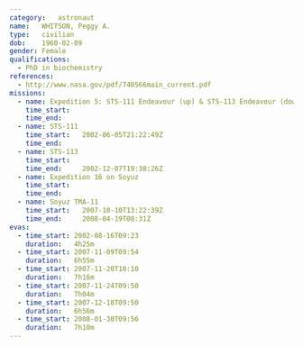 ```yaml
---
category:	astronaut
name:	WHITSON, Peggy A.
type:	civilian
dob:	1960-02-09
gender:	Female
qualifications:
  - PhD in biochemistry
references:
  - http://www.nasa.gov/pdf/740566main_current.pdf
missions:
  - name: Expedition 5: STS-111 Endeavour (up) & STS-113 Endeavour (down)
    time_start:   
    time_end:     
  - name: STS-111
    time_start:   2002-06-05T21:22:49Z
    time_end:     
  - name: STS-113
    time_start:   
    time_end:     2002-12-07T19:38:26Z
  - name: Expedition 16 on Soyuz
    time_start:   
    time_end:     
  - name: Soyuz TMA-11
    time_start:   2007-10-10T13:22:39Z
    time_end:     2008-04-19T08:31Z
evas:
  - time_start: 2002-08-16T09:23
    duration:   4h25m
  - time_start: 2007-11-09T09:54
    duration:   6h55m
  - time_start: 2007-11-20T10:10
    duration:   7h16m
  - time_start: 2007-11-24T09:50
    duration:   7h04m
  - time_start: 2007-12-18T09:50
    duration:   6h56m
  - time_start: 2008-01-30T09:56
    duration:   7h10m
---
```

